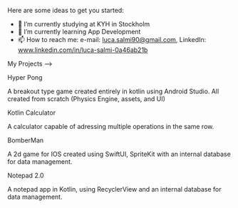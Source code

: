 

Here are some ideas to get you started:

- 🔭 I’m currently studying at KYH in Stockholm
- 🌱 I’m currently learning App Development
- 📫 How to reach me: e-mail: luca.salmi90@gmail.com, LinkedIn: www.linkedin.com/in/luca-salmi-0a46ab21b

My Projects -->

Hyper Pong

A breakout type game created entirely in kotlin using Android Studio.
All created from scratch (Physics Engine, assets, and UI)

Kotlin Calculator

A calculator capable of adressing multiple operations in the same row.

BomberMan

A 2d game for IOS created using SwiftUI, SpriteKit with an internal database for data management.

Notepad 2.0

A notepad app in Kotlin, using RecyclerView and an internal database for data management.
